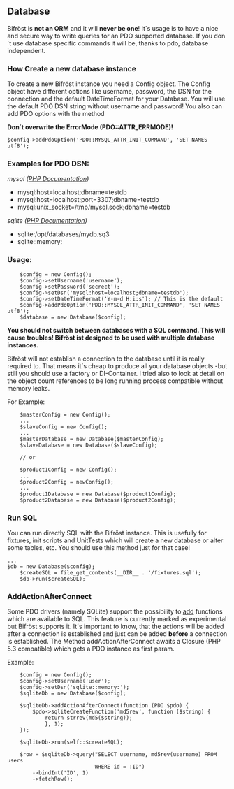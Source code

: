 ## Database

Bifröst is **not an ORM** and it will **never be one**! It´s usage is to have a nice and secure way to write queries for an PDO supported database. If you don´t use database specific commands it will be, thanks to pdo, database independent.

### How Create a new database instance
To create a new Bifröst instance you need a Config object.
The Config object have different options like username, password, the DSN for the connection and the default DateTimeFormat for your Database. You will use the default PDO DSN string without username and password! You also can add PDO options with the method

**Don´t overwrite the ErrorMode (PDO::ATTR_ERRMODE)!**

    $config->addPdoOption('PDO::MYSQL_ATTR_INIT_COMMAND', 'SET NAMES utf8');

### Examples for PDO DSN: ###

*mysql ([PHP Documentation](http://php.net/manual/en/ref.pdo-mysql.connection.php))*

* mysql:host=localhost;dbname=testdb
* mysql:host=localhost;port=3307;dbname=testdb
* mysql:unix_socket=/tmp/mysql.sock;dbname=testdb

*sqlite ([PHP Documentation](http://www.php.net/manual/en/ref.pdo-sqlite.connection.php))*

* sqlite:/opt/databases/mydb.sq3
* sqlite::memory:

### Usage: ###

    	$config = new Config();
    	$config->setUsername('username');
    	$config->setPassword('secrect');
    	$config->setDsn('mysql:host=localhost;dbname=testdb');
    	$config->setDateTimeFormat('Y-m-d H:i:s'); // This is the default
    	$config->addPdoOption('PDO::MYSQL_ATTR_INIT_COMMAND', 'SET NAMES utf8');
    	$database = new Database($config);

**You should not switch between databases with a SQL command. This will cause troubles! Bifröst ist designed to be used with multiple database instances.**

Bifröst will not establish a connection to the database until it is really required to. That means it´s cheap to produce all your database objects -but still you should use a factory or DI-Container. I tried also to look at detail on the object count references to be long running process compatible without memory leaks.

For Example:

    	$masterConfig = new Config();
    	...
    	$slaveConfig = new Config();
    	...
    	$masterDatabase = new Database($masterConfig);
    	$slaveDatabase = new Database($slaveConfig);
    	
    	// or

    	$product1Config = new Config();
    	...
    	$product2Config = newConfig();
    	...
    	$product1Database = new Database($product1Config);
    	$product2Database = new Database($product2Config);
    	
### Run SQL ###
You can run directly SQL with the Bifröst instance. This is usefully for fixtures, init scripts and UnitTests which will create a new database or alter some tables, etc. You should use this method just for that case!

	...
	$db = new Database($config);
    	$createSQL = file_get_contents(__DIR__ . '/fixtures.sql');
    	$db->run($createSQL);
    	
### AddActionAfterConnect ###
Some PDO drivers (namely SQLite) support the possibility to [add](http://www.php.net/manual/de/pdo.sqlitecreateaggregate.php) functions which are available to SQL. This feature is currently marked as experimental but Bifröst supports it. It´s important to know, that the actions will be added after a connection is established and just can be added **before** a connection is established. The Method addActionAfterConnect awaits a Closure (PHP 5.3 compatible) which gets a PDO instance as first param.

Example:

    	$config = new Config();
    	$config->setUsername('user');
    	$config->setDsn('sqlite::memory:');
    	$sqliteDb = new Database($config);
    	
    	$sqliteDb->addActionAfterConnect(function (PDO $pdo) {
    		$pdo->sqliteCreateFunction('md5rev', function ($string) {
    			return strrev(md5($string));
    	    	}, 1);
    	});
    	
    	$sqliteDb->run(self::$createSQL);
    	
    	$row = $sqliteDb->query("SELECT username, md5rev(username) FROM  users 
								WHERE id = :ID")
    		->bindInt('ID', 1)
    		->fetchRow();



